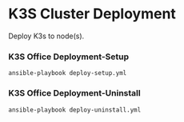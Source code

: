 # K3S Cluster Deployment

Deploy K3s to node(s).

### K3S Office Deployment-Setup
```
ansible-playbook deploy-setup.yml
```

### K3S Office Deployment-Uninstall
```
ansible-playbook deploy-uninstall.yml
```